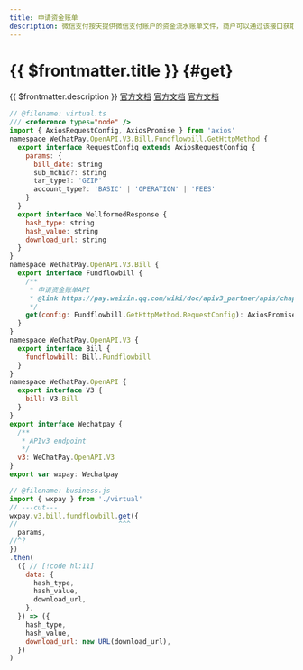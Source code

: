 ```yaml
---
title: 申请资金账单
description: 微信支付按天提供微信支付账户的资金流水账单文件，商户可以通过该接口获取账单文件的下载地址。文件内包含该账户资金操作相关的业务单号、收支金额、记账时间等信息，供商户进行核对。
---
```


# {{ $frontmatter.title }} {#get}

{{ $frontmatter.description }} [官方文档](https://pay.weixin.qq.com/docs/merchant/apis/bill-download/fund-bill/get-fund-bill.html) [官方文档](https://pay.weixin.qq.com/docs/partner/apis/bill-download/fund-bill/get-fund-bill.html) [官方文档](https://pay.weixin.qq.com/wiki/doc/apiv3_partner/apis/chapter7_9_2.shtml)

```js twoslash
// @filename: virtual.ts
/// <reference types="node" />
import { AxiosRequestConfig, AxiosPromise } from 'axios'
namespace WeChatPay.OpenAPI.V3.Bill.Fundflowbill.GetHttpMethod {
  export interface RequestConfig extends AxiosRequestConfig {
    params: {
      bill_date: string
      sub_mchid?: string
      tar_type?: 'GZIP'
      account_type?: 'BASIC' | 'OPERATION' | 'FEES'
    }
  }
  export interface WellformedResponse {
    hash_type: string
    hash_value: string
    download_url: string
  }
}
namespace WeChatPay.OpenAPI.V3.Bill {
  export interface Fundflowbill {
    /**
     * 申请资金账单API
     * @link https://pay.weixin.qq.com/wiki/doc/apiv3_partner/apis/chapter7_9_2.shtml
     */
    get(config: Fundflowbill.GetHttpMethod.RequestConfig): AxiosPromise<Fundflowbill.GetHttpMethod.WellformedResponse>
  }
}
namespace WeChatPay.OpenAPI.V3 {
  export interface Bill {
    fundflowbill: Bill.Fundflowbill
  }
}
namespace WeChatPay.OpenAPI {
  export interface V3 {
    bill: V3.Bill
  }
}
export interface Wechatpay {
  /**
   * APIv3 endpoint
   */
  v3: WeChatPay.OpenAPI.V3
}
export var wxpay: Wechatpay

// @filename: business.js
import { wxpay } from './virtual'
// ---cut---
wxpay.v3.bill.fundflowbill.get({
//                         ^^^
  params,
//^?
})
.then(
  ({ // [!code hl:11]
    data: {
      hash_type,
      hash_value,
      download_url,
    },
  }) => ({
    hash_type,
    hash_value,
    download_url: new URL(download_url),
  })
)
```
